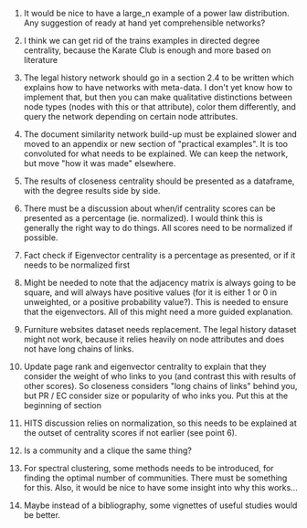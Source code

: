 1. It would be nice to have a large_n example of a power law distribution. Any suggestion of ready at hand yet comprehensible networks?

2. I think we can get rid of the trains examples in directed degree centrality, because the Karate Club is enough and more based on literature

3. The legal history network should go in a section 2.4 to be written which explains how to have networks with meta-data. I don't yet know how to implement that, but then you can make qualitative distinctions between node types (nodes with this or that attribute), color them differently, and query the network depending on certain node attributes. 

4. The document similarity network build-up must be explained slower and moved to an appendix or new section of "practical examples". It is too convoluted for what needs to be explained. We can keep the network, but move "how it was made" elsewhere.

5. The results of closeness centrality should be presented as a dataframe, with the degree results side by side.

6. There must be a discussion about when/if centrality scores can be presented as a percentage (ie. normalized). I would think this is generally the right way to do things. All scores need to be normalized if possible.

7. Fact check if Eigenvector centrality is a percentage as presented, or if it needs to be normalized first

8. Might be needed to note that the adjacency matrix is always going to be square, and will always have positive values (for it is either 1 or 0 in unweighted, or a positive probability value?). This is needed to ensure that the eigenvectors. All of this might need a more guided explanation.

9. Furniture websites dataset needs replacement. The legal history dataset might not work, because it relies heavily on node attributes and does not have long chains of links. 

10. Update page rank and eigenvector centrality to explain that they consider the weight of who links to you (and contrast this with results of other scores). So closeness considers "long chains of links" behind you, but PR / EC consider size or popularity of who inks you. Put this at the beginning of section

11. HITS discussion relies on normalization, so this needs to be explained at the outset of centrality scores if not earlier (see point 6). 

12. Is a community and a clique the same thing?

13. For spectral clustering, some methods needs to be introduced, for finding the optimal number of communities. There must be something for this. Also, it would be nice to have some insight into why this works...

14. Maybe instead of a bibliography, some vignettes of useful studies would be better.

